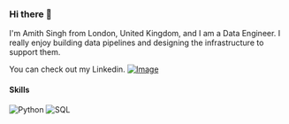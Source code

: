 ### Hi there 👋

I'm Amith Singh from London, United Kingdom, and I am a Data Engineer. I really enjoy building data pipelines and designing the infrastructure to support them.

You can check out my Linkedin.
[![Image](https://github.com/amyth-singh/amyth-singh/assets/78929302/5ad98fe0-f6ad-42a1-9777-01a0bf36e302)](https://www.linkedin.com/in/amyth-singh/)

#### Skills
![Python](https://img.icons8.com/color/48/000000/python.png) ![SQL](https://img.icons8.com/color/48/000000/sql.png)

